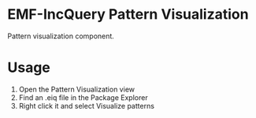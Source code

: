 EMF-IncQuery Pattern Visualization
======================

Pattern visualization component.

# Usage

1. Open the Pattern Visualization view
2. Find an .eiq file in the Package Explorer
3. Right click it and select Visualize patterns
